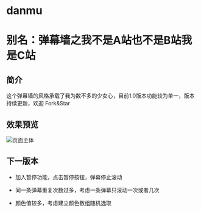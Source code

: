 # danmu
# 别名：弹幕墙之我不是A站也不是B站我是C站

## 简介

这个弹幕墙的风格承载了我为数不多的少女心，目前1.0版本功能较为单一，版本持续更新，欢迎 Fork&Star

## 效果预览

![页面主体](http://img.blog.csdn.net/20170225141932431?watermark/2/text/aHR0cDovL2Jsb2cuY3Nkbi5uZXQvaHlyX2lp/font/5a6L5L2T/fontsize/400/fill/I0JBQkFCMA==/dissolve/70/gravity/SouthEast)

## 下一版本

 - 加入暂停功能，点击暂停按钮，弹幕停止滚动
 
 - 同一条弹幕重复次数过多，考虑一条弹幕只滚动一次或者几次
 
 - 颜色值较多，考虑建立颜色数组随机选取
